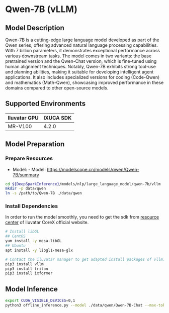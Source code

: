 # Qwen-7B (vLLM)

## Model Description

Qwen-7B is a cutting-edge large language model developed as part of the Qwen series, offering advanced natural language
processing capabilities. With 7 billion parameters, it demonstrates exceptional performance across various downstream
tasks. The model comes in two variants: the base pretrained version and the Qwen-Chat version, which is fine-tuned using
human alignment techniques. Notably, Qwen-7B exhibits strong tool-use and planning abilities, making it suitable for
developing intelligent agent applications. It also includes specialized versions for coding (Code-Qwen) and mathematics
(Math-Qwen), showcasing improved performance in these domains compared to other open-source models.

## Supported Environments

| Iluvatar GPU | IXUCA SDK |
|--------------|-----------|
| MR-V100      | 4.2.0     |

## Model Preparation

### Prepare Resources

- Model: - Model: <https://modelscope.cn/models/qwen/Qwen-7B/summary>

```bash
cd ${DeepSparkInference}/models/nlp/large_language_model/qwen-7b/vllm
mkdir -p data/qwen
ln -s /path/to/Qwen-7B ./data/qwen
```

### Install Dependencies

In order to run the model smoothly, you need to get the sdk from [resource
center](https://support.iluvatar.com/#/ProductLine?id=2) of Iluvatar CoreX official website.

```bash
# Install libGL
## CentOS
yum install -y mesa-libGL
## Ubuntu
apt install -y libgl1-mesa-glx

# Contact the iluvatar manager to get adapted install packages of vllm, triton, and ixformer
pip3 install vllm
pip3 install triton
pip3 install ixformer
```

## Model Inference

```bash
export CUDA_VISIBLE_DEVICES=0,1
python3 offline_inference.py --model ./data/qwen/Qwen-7B-Chat --max-tokens 256 -tp 2 --trust-remote-code --temperature 0.0
```
